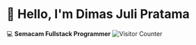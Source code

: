 # 👋 Hello, I'm Dimas Juli Pratama

💻 **Semacam Fullstack Programmer**
![Visitor Counter](https://komarev.com/ghpvc/?username=Dimasnotfound&color=blue&label=Profile+Views)
